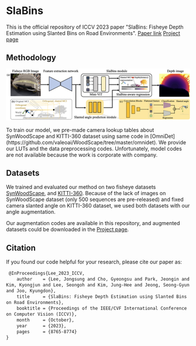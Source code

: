 # SlaBins
This is the official repository of ICCV 2023 paper "SlaBins: Fisheye Depth Estimation using Slanted Bins on Road Environments".
[Paper link](https://openaccess.thecvf.com/content/ICCV2023/papers/Lee_SlaBins_Fisheye_Depth_Estimation_using_Slanted_Bins_on_Road_Environments_ICCV_2023_paper.pdf)   [Project page](https://syniez.github.io/SlaBins/)


## Methodology
<p align="center">
  <img src="imgs/SlaBins.png" alt="example input output" width="1000" />
</p>
To train our model, we pre-made camera lookup tables about SynWoodScape and KITTI-360 dataset using same code in [OmniDet](https://github.com/valeoai/WoodScape/tree/master/omnidet).
We provide our LUTs and the data preprocessing codes.
Unfortunately, model codes are not available because the work is corporate with company.


## Datasets
We trained and evaluated our method on two fisheye datasets [SynWoodScape](https://arxiv.org/abs/2203.05056), and [KITTI-360](https://github.com/autonomousvision/kitti360Scripts).
Because of the lack of images on SynWoodScape dataset (only 500 sequences are pre-released) and fixed camera slanted angle on KITTI-360 dataset, we used both datasets with our angle augmentation.

Our augmentation codes are available in this repository, and augmented datasets could be downloaded in the [Project page](https://syniez.github.io/SlaBins/).


## Citation
If you found our code helpful for your research, please cite our paper as:

```
 @InProceedings{Lee_2023_ICCV,
    author    = {Lee, Jongsung and Cho, Gyeongsu and Park, Jeongin and Kim, Kyongjun and Lee, Seongoh and Kim, Jung-Hee and Jeong, Seong-Gyun and Joo, Kyungdon},
    title     = {SlaBins: Fisheye Depth Estimation using Slanted Bins on Road Environments},
    booktitle = {Proceedings of the IEEE/CVF International Conference on Computer Vision (ICCV)},
    month     = {October},
    year      = {2023},
    pages     = {8765-8774}
}
```
